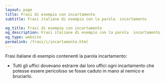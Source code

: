 ```yaml
---
layout: page
title: Frasi di esempio con incartamento 
subtitle: Frasi italiane di esempio con la parola  incartamento

og_title: Frasi di esempio con incartamento 
og_description: Frasi italiane di esempio con la parola  incartamento
og_type: website
permalink: /frasi/i/incartamento.html
---
```


Frasi italiane di esempio contenenti la parola incartamento:


- Tutti gli uffici dovevano estrarre dai loro uffici ogni incartamento che potesse essere pericoloso se fosse caduto in mano al nemico e bruciarlo.
